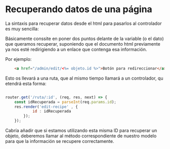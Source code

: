 # Recuperando datos de una página

La sintaxis para recuperar datos desde el html para pasarlos al controlador es muy sencilla:

Básicamente conssite en poner dos puntos delante de la variable (o el dato) que queramos recuperar,
suponiendo que el documento html previamente ya nos esté redirigiendo a un enlace que contenga esa información.

Por ejemplo:
```html
    <a href="/admin/edit/<%= objeto.id %>">Botón para redireccionar</a>
```

Esto os llevará a una ruta, que al mismo tiempo llamará a un controlador, qu etendrá esta forma:

```javascript

router.get('/ruta/:id', (req, res, next) => {
    const idRecuperada = parseInt(req.params.id);
    res.render('edit-recipe' , {
            id : idRecuperada
        });
    });

```

Cabría añadir que si estamos utilizando esta misma ID para recuperar un objeto, deberemos llamar al método correspondiente de nuestro modelo para que la información se recupere correctamente.